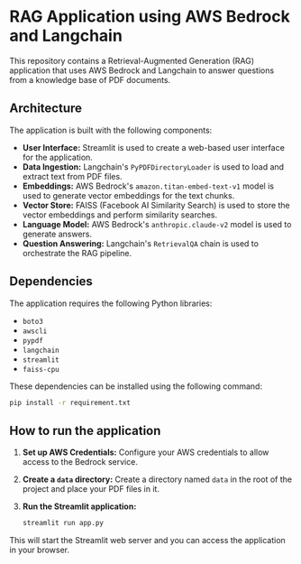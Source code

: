 # RAG Application using AWS Bedrock and Langchain

This repository contains a Retrieval-Augmented Generation (RAG) application that uses AWS Bedrock and Langchain to answer questions from a knowledge base of PDF documents.

## Architecture

The application is built with the following components:

-   **User Interface:** Streamlit is used to create a web-based user interface for the application.
-   **Data Ingestion:** Langchain's `PyPDFDirectoryLoader` is used to load and extract text from PDF files.
-   **Embeddings:** AWS Bedrock's `amazon.titan-embed-text-v1` model is used to generate vector embeddings for the text chunks.
-   **Vector Store:** FAISS (Facebook AI Similarity Search) is used to store the vector embeddings and perform similarity searches.
-   **Language Model:** AWS Bedrock's `anthropic.claude-v2` model is used to generate answers.
-   **Question Answering:** Langchain's `RetrievalQA` chain is used to orchestrate the RAG pipeline.

## Dependencies

The application requires the following Python libraries:

-   `boto3`
-   `awscli`
-   `pypdf`
-   `langchain`
-   `streamlit`
-   `faiss-cpu`

These dependencies can be installed using the following command:

```bash
pip install -r requirement.txt
```

## How to run the application

1.  **Set up AWS Credentials:**
    Configure your AWS credentials to allow access to the Bedrock service.

2.  **Create a `data` directory:**
    Create a directory named `data` in the root of the project and place your PDF files in it.

3.  **Run the Streamlit application:**
    ```bash
    streamlit run app.py
    ```

This will start the Streamlit web server and you can access the application in your browser.
